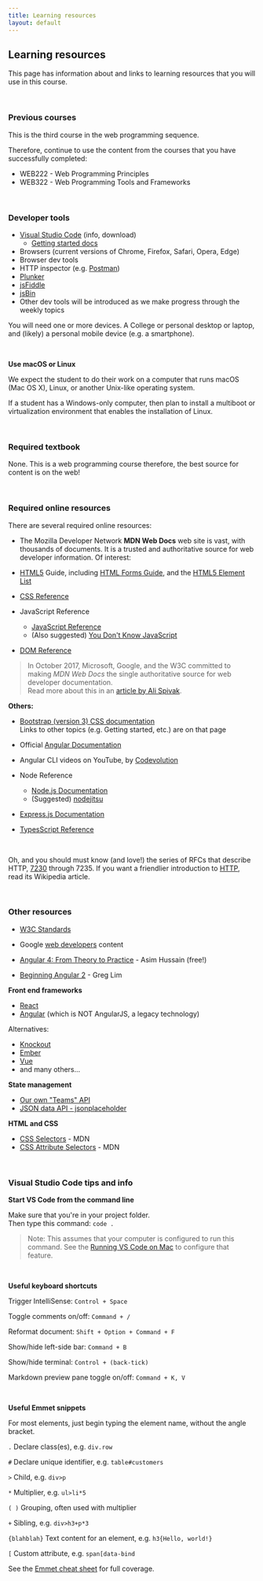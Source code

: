 ```yaml
---
title: Learning resources
layout: default
---
```


## Learning resources

This page has information about and links to learning resources that you will use in this course.

<br>

### Previous courses

This is the third course in the web programming sequence. 

Therefore, continue to use the content from the courses that you have successfully completed:

* WEB222 - Web Programming Principles
* WEB322 - Web Programming Tools and Frameworks

<br>

### Developer tools

* [Visual Studio Code](https://code.visualstudio.com/) (info, download)  
   * [Getting started docs](https://code.visualstudio.com/docs)
* Browsers (current versions of Chrome, Firefox, Safari, Opera, Edge)  
* Browser dev tools  
* HTTP inspector (e.g. [Postman](https://www.getpostman.com/))
* [Plunker](https://plnkr.co/)
* [jsFiddle](https://jsfiddle.net/)
* [jsBin](https://jsbin.com)
* Other dev tools will be introduced as we make progress through the weekly topics

You will need one or more devices. A College or personal desktop or laptop, and (likely) a personal mobile device (e.g. a smartphone).

<br>

**Use macOS or Linux**

We expect the student to do their work on a computer that runs macOS (Mac OS X), Linux, or another Unix-like operating system. 

If a student has a Windows-only computer, then plan to install a multiboot or virtualization environment that enables the installation of Linux.

<br>

### Required textbook

None. This is a web programming course therefore, the best source for content is on the web!

<br>

### Required online resources

There are several required online resources:

* The Mozilla Developer Network **MDN Web Docs** web site is vast, with thousands of documents. It is a trusted and authoritative source for web developer information. Of interest:

* [HTML5](https://developer.mozilla.org/en-US/docs/Web/Guide/HTML) Guide, including [HTML Forms Guide](https://developer.mozilla.org/en-US/docs/Web/Guide/HTML/Forms), and the [HTML5 Element List](https://developer.mozilla.org/en-US/docs/Web/Guide/HTML/HTML5/HTML5_element_list)

* [CSS Reference](https://developer.mozilla.org/en-US/docs/Web/CSS)

* JavaScript Reference
  * [JavaScript Reference](https://developer.mozilla.org/en-US/docs/Web/JavaScript)
  * (Also suggested) [You Don't Know JavaScript](https://github.com/getify/You-Dont-Know-JS)

* [DOM Reference](https://developer.mozilla.org/en-US/docs/DOM)

> In October 2017, Microsoft, Google, and the W3C committed to making *MDN Web Docs* the single authoritative source for web developer documentation.  
> Read more about this in an [article by Ali Spivak](https://blog.mozilla.org/blog/2017/10/18/mozilla-brings-microsoft-google-w3c-samsung-together-create-cross-browser-documentation-mdn/). 

**Others:**

* [Bootstrap (version 3) CSS documentation](https://getbootstrap.com/docs/3.3/css/)  
Links to other topics (e.g. Getting started, etc.) are on that page

* Official [Angular Documentation](https://angular.io/docs)

* Angular CLI videos on YouTube, by [Codevolution](https://www.youtube.com/channel/UC80PWRj_ZU8Zu0HSMNVwKWw/videos)

* Node Reference
  * [Node.js Documentation](https://nodejs.org/en/docs/)
  * (Suggested) [nodejitsu](https://docs.nodejitsu.com/)

* [Express.js Documentation](https://expressjs.com/en/4x/api.html)

* [TypesScript Reference](https://www.typescriptlang.org/docs/home.html)

<br>

Oh, and you should must know (and love!) the series of RFCs that describe HTTP, [7230](https://tools.ietf.org/html/rfc7230) through 7235. If you want a friendlier introduction to [HTTP](https://en.wikipedia.org/wiki/Hypertext_Transfer_Protocol), read its Wikipedia article.

<br>

### Other resources

* [W3C Standards](https://www.w3.org/standards/) 

* Google [web developers](https://developers.google.com/web/fundamentals/) content

* [Angular 4: From Theory to Practice](https://www.amazon.ca/dp/B01N9S0CZN/ref=docs-os-doi_0) - Asim Hussain (free!)

* [Beginning Angular 2](https://www.amazon.com/Beginning-Angular-Typescript-updated-ebook/dp/B01N9ZUHBA/) - Greg Lim

**Front end frameworks**  
* [React](https://reactjs.org/)
* [Angular](https://angular.io/docs) (which is NOT AngularJS, a legacy technology)  

Alternatives:
* [Knockout](http://knockoutjs.com/documentation/introduction.html)  
* [Ember](https://www.emberjs.com/api)
* [Vue](https://vuejs.org/)
* and many others...  

**State management**  
* [Our own "Teams" API](https://github.com/sictweb/web422)
* [JSON data API - jsonplaceholder](http://jsonplaceholder.typicode.com)  

<!--**To be categorized**  
RxJS (ReactiveX library for JavaScript) - compose async and event-based programs using observables and LINQ-style queries  
Was known as "Reactive Extensions"  
[reactivex.io - official docs](http://reactivex.io/rxjs/manual/overview.html#introduction) --> 

**HTML and CSS**  
* [CSS Selectors](https://developer.mozilla.org/en-US/docs/Web/CSS/CSS_Selectors) - MDN  
* [CSS Attribute Selectors](https://developer.mozilla.org/en-US/docs/Web/CSS/Attribute_selectors) - MDN  

<br>

### Visual Studio Code tips and info

**Start VS Code from the command line**

Make sure that you're in your project folder.  
Then type this command: `code .`

> Note: This assumes that your computer is configured to run this command. See the [Running VS Code on Mac](https://code.visualstudio.com/docs/setup/mac) to configure that feature. 

<br>

**Useful keyboard shortcuts**

Trigger IntelliSense: `Control + Space` 

Toggle comments on/off: `Command + /`

Reformat document: `Shift + Option + Command + F`

Show/hide left-side bar: `Command + B`

Show/hide terminal: `Control + (back-tick)`

Markdown preview pane toggle on/off: `Command + K, V`

<br>

**Useful Emmet snippets**

For most elements, just begin typing the element name, without the angle bracket.

`.` Declare class(es), e.g. `div.row`

`#` Declare unique identifier, e.g. `table#customers`

`>` Child, e.g. `div>p`

`*` Multiplier, e.g. `ul>li*5`

`( )` Grouping, often used with multiplier

`+` Sibling, e.g. `div>h3+p*3`

`{blahblah}` Text content for an element, e.g. `h3{Hello, world!}`

`[` Custom attribute, e.g. `span[data-bind`

See the [Emmet cheat sheet](https://docs.emmet.io/cheat-sheet/) for full coverage.

<br>